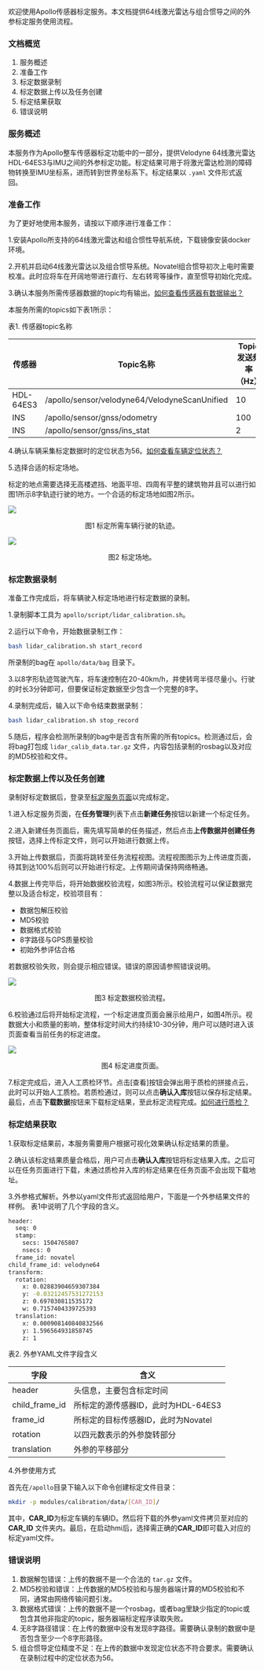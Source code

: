 欢迎使用Apollo传感器标定服务。本文档提供64线激光雷达与组合惯导之间的外参标定服务使用流程。

### 文档概览

1. 服务概述
2. 准备工作
3. 标定数据录制
4. 标定数据上传以及任务创建
5. 标定结果获取
6. 错误说明

### 服务概述

本服务作为Apollo整车传感器标定功能中的一部分，提供Velodyne 64线激光雷达HDL-64ES3与IMU之间的外参标定功能。标定结果可用于将激光雷达检测的障碍物转换至IMU坐标系，进而转到世界坐标系下。标定结果以 `.yaml` 文件形式返回。


### 准备工作

为了更好地使用本服务，请按以下顺序进行准备工作：

1.安装Apollo所支持的64线激光雷达和组合惯性导航系统，下载镜像安装docker环境。

2.开机并启动64线激光雷达以及组合惯导系统。Novatel组合惯导初次上电时需要校准。此时应将车在开阔地带进行直行、左右转弯等操作，直至惯导初始化完成。

3.确认本服务所需传感器数据的topic均有输出。[如何查看传感器有数据输出？](https://github.com/ApolloAuto/apollo/blob/master/docs/FAQs/Calibration_FAQs_cn.md)

本服务所需的topics如下表1所示：

表1. 传感器topic名称

| 传感器       | Topic名称                                  | Topic发送频率（Hz） |
| --------- | ---------------------------------------- | ------------- |
| HDL-64ES3 | /apollo/sensor/velodyne64/VelodyneScanUnified | 10            |
| INS       | /apollo/sensor/gnss/odometry             | 100           |
| INS       | /apollo/sensor/gnss/ins_stat             | 2             |

4.确认车辆采集标定数据时的定位状态为56。[如何查看车辆定位状态？](https://github.com/ApolloAuto/apollo/blob/master/docs/FAQs/Calibration_FAQs_cn.md)

5.选择合适的标定场地。

标定的地点需要选择无高楼遮挡、地面平坦、四周有平整的建筑物并且可以进行如图1所示8字轨迹行驶的地方。一个合适的标定场地如图2所示。

![](images/calibration/lidar_calibration/trajectory.png)
<p align="center">图1 标定所需车辆行驶的轨迹。</p>

![](images/calibration/lidar_calibration/field.png)
<p align="center">图2 标定场地。</p>

### 标定数据录制

准备工作完成后，将车辆驶入标定场地进行标定数据的录制。

1.录制脚本工具为 `apollo/script/lidar_calibration.sh`。

2.运行以下命令，开始数据录制工作：

```bash
bash lidar_calibration.sh start_record
```

所录制的bag在 `apollo/data/bag` 目录下。

3.以8字形轨迹驾驶汽车，将车速控制在20-40km/h，并使转弯半径尽量小。行驶的时长3分钟即可，但要保证标定数据至少包含一个完整的8字。

4.录制完成后，输入以下命令结束数据录制：

```bash
bash lidar_calibration.sh stop_record
```

5.随后，程序会检测所录制的bag中是否含有所需的所有topics。检测通过后，会将bag打包成 `lidar_calib_data.tar.gz` 文件，内容包括录制的rosbag以及对应的MD5校验和文件。

### 标定数据上传以及任务创建

录制好标定数据后，登录至[标定服务页面](https://console.bce.baidu.com/apollo/calibrator/index/list)以完成标定。

1.进入标定服务页面，在**任务管理**列表下点击**新建任务**按钮以新建一个标定任务。

2.进入新建任务页面后，需先填写简单的任务描述，然后点击**上传数据并创建任务**按钮，选择上传标定文件，则可以开始进行数据上传。

3.开始上传数据后，页面将跳转至任务流程视图。流程视图图示为上传进度页面，待其到达100%后则可以开始进行标定。上传期间请保持网络畅通。

4.数据上传完毕后，将开始数据校验流程，如图3所示。校验流程可以保证数据完整以及适合标定，校验项目有：

* 数据包解压校验
* MD5校验
* 数据格式校验
* 8字路径与GPS质量校验
* 初始外参评估合格

若数据校验失败，则会提示相应错误。错误的原因请参照错误说明。

![](images/calibration/lidar_calibration/calib_valid_cn.png)
<p align="center">图3 标定数据校验流程。</p>

6.校验通过后将开始标定流程，一个标定进度页面会展示给用户，如图4所示。视数据大小和质量的影响，整体标定时间大约持续10-30分钟，用户可以随时进入该页面查看当前任务的标定进度。

![](images/calibration/lidar_calibration/calib_progress_cn.png)
<p align="center">图4 标定进度页面。</p>

7.标定完成后，进入人工质检环节。点击[查看]按钮会弹出用于质检的拼接点云，此时可以开始人工质检。若质检通过，则可以点击**确认入库**按钮以保存标定结果。最后，点击**下载数据**按钮来下载标定结果，至此标定流程完成。[如何进行质检？](https://github.com/ApolloAuto/apollo/blob/master/docs/FAQs/Calibration_FAQs_cn.md)

### 标定结果获取

1.获取标定结果前，本服务需要用户根据可视化效果确认标定结果的质量。

2.确认该标定结果质量合格后，用户可点击**确认入库**按钮将标定结果入库。之后可以在任务页面进行下载，未通过质检并入库的标定结果在任务页面不会出现下载地址。

3.外参格式解析。外参以yaml文件形式返回给用户，下面是一个外参结果文件的样例。
表1中说明了几个字段的含义。

```bash
header:
  seq: 0
  stamp:
    secs: 1504765807
    nsecs: 0
  frame_id: novatel
child_frame_id: velodyne64
transform:
  rotation:
    x: 0.02883904659307384
    y: -0.03212457531272153
    z: 0.697030811535172
    w: 0.7157404339725393
  translation:
    x: 0.000908140840832566
    y: 1.596564931858745
    z: 1
```

表2. 外参YAML文件字段含义

| 字段             | 含义                      |
| -------------- | ----------------------- |
| header         | 头信息，主要包含标定时间            |
| child_frame_id | 所标定的源传感器ID，此时为HDL-64ES3 |
| frame_id       | 所标定的目标传感器ID，此时为Novatel  |
| rotation       | 以四元数表示的外参旋转部分           |
| translation    | 外参的平移部分                 |

4.外参使用方式

首先在`/apollo`目录下输入以下命令创建标定文件目录：

```bash
mkdir -p modules/calibration/data/[CAR_ID]/
```
其中，**CAR\_ID**为标定车辆的车辆ID。然后将下载的外参yaml文件拷贝至对应的**CAR\_ID** 文件夹内。最后，在启动hmi后，选择需正确的**CAR\_ID**即可载入对应的标定yaml文件。

### 错误说明

1. 数据解包错误：上传的数据不是一个合法的 `tar.gz` 文件。
2. MD5校验和错误：上传数据的MD5校验和与服务器端计算的MD5校验和不同，通常由网络传输问题引发。
3. 数据格式错误：上传的数据不是一个rosbag，或者bag里缺少指定的topic或包含其他非指定的topic，服务器端标定程序读取失败。
4. 无8字路径错误：在上传的数据中没有发现8字路径。需要确认录制的数据中是否包含至少一个8字形路径。
5. 组合惯导定位精度不足：在上传的数据中发现定位状态不符合要求。需要确认在录制过程中的定位状态为56。

